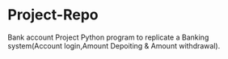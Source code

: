 # Project-Repo
Bank account Project 
Python program to replicate a Banking system(Account login,Amount Depoiting & Amount withdrawal).
